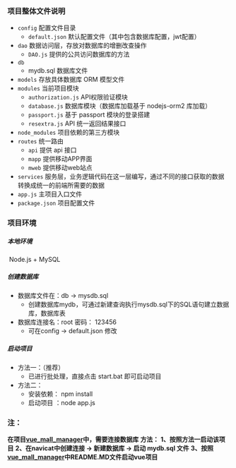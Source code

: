 ### 项目整体文件说明
- `config` 配置文件目录
  - `default.json` 默认配置文件（其中包含数据库配置，jwt配置）
- `dao` 数据访问层，存放对数据库的增删改查操作
  - `DAO.js` 提供的公共访问数据库的方法
- `db`
  - mydb.sql 数据库文件
- `models` 存放具体数据库 ORM 模型文件
- `modules` 当前项目模块
  - `authorization.js` API权限验证模块
  - `database.js` 数据库模块（数据库加载基于 nodejs-orm2 库加载）
  - `passport.js` 基于 passport 模块的登录搭建
  - `resextra.js` API 统一返回结果接口
- `node_modules` 项目依赖的第三方模块
- `routes` 统一路由
  - `api` 提供 api 接口
  - `mapp` 提供移动APP界面
  - `mweb` 提供移动web站点
- `services` 服务层，业务逻辑代码在这一层编写，通过不同的接口获取的数据转换成统一的前端所需要的数据
- `app.js` 主项目入口文件
- `package.json` 项目配置文件

### 项目环境

##### 	本地环境

​		Node.js + MySQL

##### 	创建数据库

- 数据库文件在：db -> mysdb.sql
  - 创建数据库mydb，可通过新建查询执行mysdb.sql下的SQL语句建立数据库，数据库表
- 数据库连接名：root    密码： 123456
  - 可在config -> default.json 修改


##### 	启动项目

- 方法一：（推荐）
  - 已进行批处理，直接点击 start.bat 即可启动项目
- 方法二：
  - 安装依赖： npm install
  - 启动项目 ：node app.js

### 注：
**在项目[vue_mall_manager](https://github.com/chloeeee72/vue-mall-manager)中，需要连接数据库**
**方法：**
**1、按照方法一启动该项目**
**2、在navicat中创建连接 -> 新建数据库 -> 启动 mydb.sql 文件**
**3、按照[vue_mall_manager](https://github.com/chloeeee72/vue-mall-manager)中README.MD文件启动vue项目**

